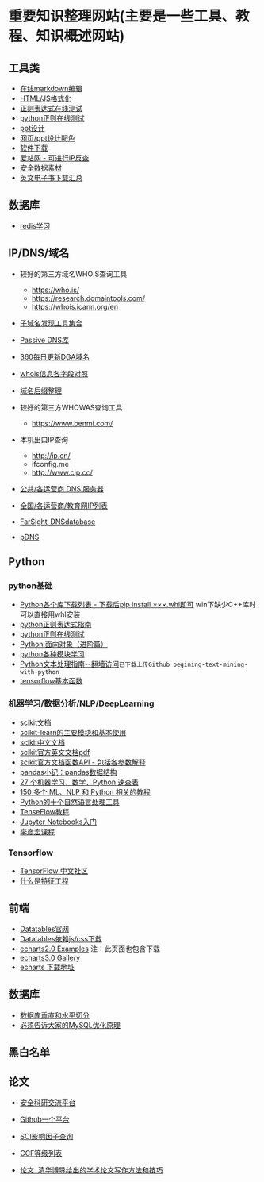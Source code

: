 # 重要知识整理网站(主要是一些工具、教程、知识概述网站)


## 工具类
* [在线markdown编辑](https://www.zybuluo.com/mdeditor)
* [HTML/JS格式化](http://tool.chinaz.com/tools/jsformat.aspx?qq-pf-to=pcqq.c2c)
* [正则表达式在线测试](https://regex101.com/)
* [python正则在线测试](http://tool.oschina.net/regex/)
* [ppt设计](https://www.islide.cc/)
* [网页/ppt设计配色](http://tool.c7sky.com/webcolor/#hue_6)
* [软件下载](http://msdn.itellyou.cn)
* [爱站网 - 可进行IP反查](https://dns.aizhan.com)
* [安全数据素材](http://www.secrepo.com/)
* [英文电子书下载汇总](https://zhuanlan.zhihu.com/p/29254047)

## 数据库
* [redis学习](http://www.epubit.com.cn/article/200)

## IP/DNS/域名
* 较好的第三方域名WHOIS查询工具
    * https://who.is/
    * https://research.domaintools.com/
    * https://whois.icann.org/en

* [子域名发现工具集合](https://xiaix.me/zi-yu-ming-fa-xian-gong-ju/)

* [Passive DNS库](https://dnscensus2013.neocities.org/statistics.html)

* [360每日更新DGA域名](http://data.netlab.360.com/feeds/dga/dga.txt)

* [whois信息各字段对照](https://help.aliyun.com/knowledge_detail/35772.html)

* [域名后缀整理](https://publicsuffix.org/list/public_suffix_list.dat)

* 较好的第三方WHOWAS查询工具
    * https://www.benmi.com/

* 本机出口IP查询
    * http://ip.cn/
    * ifconfig.me
    * http://www.cip.cc/

* [公共/各运营商 DNS 服务器](http://ip.cn/dns.html)

* [全国/各运营商/教育网IP列表](http://ip.cn/chnroutes.html)

* [FarSight-DNSdatabase](https://www.farsightsecurity.com)

* [pDNS](https://www.circl.lu/services/passive-dns/)

            

## Python
### python基础
* [Python各个库下载列表 - 下载后pip install ×××.whl即可](http://www.lfd.uci.edu/~gohlke/pythonlibs/)  win下缺少C++库时可以直接用whl安装
* [python正则表达式指南](http://www.cnblogs.com/huxi/archive/2010/07/04/1771073.html)
* [python正则在线测试](http://tool.oschina.net/regex/)
* [Python 面向对象（进阶篇）](http://mp.weixin.qq.com/s?__biz=MzA4MjEyNTA5Mw==&mid=2652565912&idx=1&sn=1aca0d1fe5c5e1e432b36fc4f17061c1&chksm=8464d9d2b31350c4e8ea606bc0ac9df8c4fb5f11a8ce38204b2dab8dc9ae957a5855d2a75811&mpshare=1&scene=23&srcid=0817agmGUZRPlGeuiBzBg3Rc#rd)
* [python各种模块学习](http://blog.csdn.net/lcyangcss/article/details/7249961)
* [Python文本处理指南--翻墙访问](https://www.gitbook.com/book/datartisan/begining-text-mining-with-python)`已下载上传Github begining-text-mining-with-python`
* [tensorflow基本函数](http://www.cnblogs.com/wuzhitj/p/6431381.html)

### 机器学习/数据分析/NLP/DeepLearning
* [scikit文档](http://scikit-learn.org/stable/)
* [scikit-learn的主要模块和基本使用](http://www.jianshu.com/p/1c6efdbce226)
* [scikit中文文档](http://sklearn.apachecn.org/cn/0.19.0/user_guide.html)
* [scikit官方英文文档pdf](http://scikit-learn.org/stable/_downloads/scikit-learn-docs.pdf)
* [scikit官方文档函数API - 包括各参数解释](http://scikit-learn.org/stable/modules/classes.html)
* [pandas小记：pandas数据结构](http://blog.csdn.net/pipisorry/article/details/18010307)
* [27 个机器学习、数学、Python 速查表](http://mp.weixin.qq.com/s?__biz=MzA4MjEyNTA5Mw==&mid=2652565766&idx=1&sn=ae4b10653f95f7de9d7f45b5917dfd44&chksm=8464d94cb313505a99b6b25eda7170bc70b6cadb493143f43e17ac0acafedc3892dfd6cb0075&mpshare=1&scene=23&srcid=0816wSXxVKA2dwMpTZmVwMnA#rd)
* [150 多个 ML、NLP 和 Python 相关的教程](http://mp.weixin.qq.com/s?__biz=MzA4MjEyNTA5Mw==&mid=2652565943&idx=1&sn=66688bb2eb294b424eece6c3a11b4782&chksm=8464d9fdb31350eb99f860262d647232a2e350561507ab5099085140fc4ace4f60d2d755b302&mpshare=1&scene=23&srcid=0817EpOKc1YgdV7kxAT1ogbD#rd)
* [Python的十个自然语言处理工具](https://www.kawabangga.com/posts/1264)
* [TenseFlow教程](http://www.tensorflowjiaocheng.com/)
* [Jupyter Notebooks入门](https://mp.weixin.qq.com/s?__biz=MzA3MzI4MjgzMw==&mid=2650742982&idx=3&sn=ccb0ea6b3f19bf2ee6a8fb2d0c8065dc&chksm=871ae4b8b06d6dae255ccf564976d7b891280061b87f1eb4f38eabfa42597a04c95cdbace4c7&mpshare=1&scene=1&srcid=05301tstxbJ2alzdLUrTM21u#rd)
* [李彦宏课程](http://speech.ee.ntu.edu.tw/~tlkagk/courses_ML16.html)

### Tensorflow
* [TensorFlow 中文社区](http://www.tensorfly.cn/)
* [什么是特征工程](https://www.zhihu.com/question/29316149/answer/110159647)


## 前端
* [Datatables官网](http://datatables.club/)
* [Datatables依赖js/css下载](http://datatables.club/manual/install.html)
* [echarts2.0 Examples](http://echarts.baidu.com/echarts2/doc/example.html) 注：此页面也包含下载
* [echarts3.0 Gallery](http://gallery.echartsjs.com/explore.html#sort=rank~timeframe=all~author=all)
* [echarts 下载地址](http://echarts.baidu.com/)

## 数据库

* [数据库垂直和水平切分](http://blog.csdn.net/holyandyqqqq/article/details/39891215)
* [必须告诉大家的MySQL优化原理](http://blog.jobbole.com/114041/)


## 黑白名单

## 论文

* [安全科研交流平台](http://secdr.github.io/)

* [Github一个平台](https://github.com/secdr)

* [SCI影响因子查询](http://www.letpub.com.cn/index.php?page=journalapp&fieldtag=&firstletter=C)

* [CCF等级列表](https://www.ccf.org.cn/xspj/gyml/)

* [论文  清华博导给出的学术论文写作方法和技巧](https://mp.weixin.qq.com/s/_TbySBSoS8uZj1r5mvkNbA)
